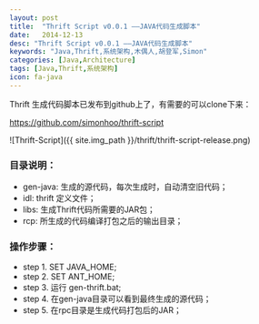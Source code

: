 ```yaml
---
layout: post
title:  "Thrift Script v0.0.1 ——JAVA代码生成脚本"
date:   2014-12-13
desc: "Thrift Script v0.0.1 ——JAVA代码生成脚本"
keywords: "Java,Thrift,系统架构,木偶人,胡登军,Simon"
categories: [Java,Architecture]
tags: [Java,Thrift,系统架构]
icon: fa-java
---
```


Thrift 生成代码脚本已发布到github上了，有需要的可以clone下来：

https://github.com/simonhoo/thrift-script

![Thrift-Script]({{ site.img_path }}/thrift/thrift-script-release.png)

### 目录说明：
* gen-java: 生成的源代码，每次生成时，自动清空旧代码；
* idl: thrift 定义文件；
* libs: 生成Thrift代码所需要的JAR包；
* rcp: 所生成的代码编译打包之后的输出目录；

 

### 操作步骤：
* step 1. SET JAVA_HOME;
* step 2. SET ANT_HOME;
* step 3. 运行 gen-thrift.bat;
* step 4. 在gen-java目录可以看到最终生成的源代码；
* step 5. 在rpc目录是生成代码打包后的JAR；


